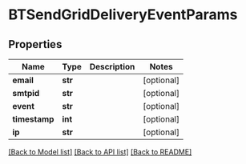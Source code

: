 # BTSendGridDeliveryEventParams

## Properties
Name | Type | Description | Notes
------------ | ------------- | ------------- | -------------
**email** | **str** |  | [optional] 
**smtpid** | **str** |  | [optional] 
**event** | **str** |  | [optional] 
**timestamp** | **int** |  | [optional] 
**ip** | **str** |  | [optional] 

[[Back to Model list]](../README.md#documentation-for-models) [[Back to API list]](../README.md#documentation-for-api-endpoints) [[Back to README]](../README.md)


